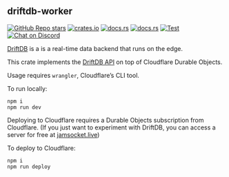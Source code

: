 ## driftdb-worker

[![GitHub Repo stars](https://img.shields.io/github/stars/drifting-in-space/driftdb?style=social)](https://github.com/drifting-in-space/driftdb)
[![crates.io](https://img.shields.io/crates/v/driftdb.svg)](https://crates.io/crates/driftdb-worker)
[![docs.rs](https://img.shields.io/badge/rust-docs-brightgreen)](https://docs.rs/driftdb-worker/)
[![docs.rs](https://img.shields.io/badge/client-docs-brightgreen)](https://driftdb.com/)
[![Test](https://github.com/drifting-in-space/driftdb/actions/workflows/test.yml/badge.svg)](https://github.com/drifting-in-space/driftdb/actions/workflows/test.yml)
[![Chat on Discord](https://img.shields.io/static/v1?label=chat&message=discord&color=404eed)](https://discord.gg/N5sEpsuhh9)

[DriftDB](https://driftdb.com) is a is a real-time data backend that runs on the edge.

This crate implements the [DriftDB API](https://driftdb.com/docs/api) on top of Cloudflare Durable Objects.

Usage requires `wrangler`, Cloudflare’s CLI tool.

To run locally:

    npm i
    npm run dev

Deploying to Cloudflare requires a Durable Objects subscription from Cloudflare. (If you just want to experiment with DriftDB, you can access a server for free at [jamsocket.live](https://jamsocket.live))

To deploy to Cloudflare:

    npm i
    npm run deploy

